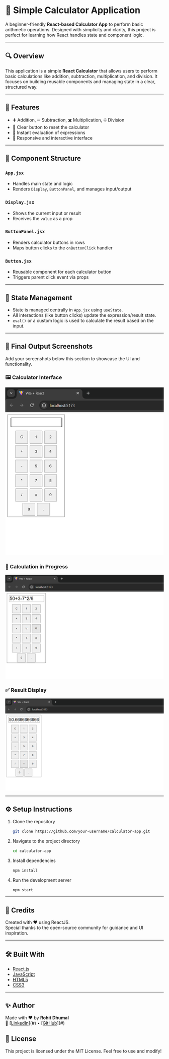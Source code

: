 # 🧮 Simple Calculator Application

A beginner-friendly **React-based Calculator App** to perform basic arithmetic operations. Designed with simplicity and clarity, this project is perfect for learning how React handles state and component logic.

---

## 🔍 Overview

This application is a simple **React Calculator** that allows users to perform basic calculations like addition, subtraction, multiplication, and division. It focuses on building reusable components and managing state in a clear, structured way.

---

## 🚀 Features

- ➕ Addition, ➖ Subtraction, ✖️ Multiplication, ➗ Division
- 🧼 Clear button to reset the calculator
- 🎯 Instant evaluation of expressions
- 📱 Responsive and interactive interface

---

## 🧩 Component Structure

### `App.jsx`
- Handles main state and logic
- Renders `Display`, `ButtonPanel`, and manages input/output

### `Display.jsx`
- Shows the current input or result
- Receives the `value` as a prop

### `ButtonPanel.jsx`
- Renders calculator buttons in rows
- Maps button clicks to the `onButtonClick` handler

### `Button.jsx`
- Reusable component for each calculator button
- Triggers parent click event via props

---

## 🔄 State Management

- State is managed centrally in `App.jsx` using `useState`.
- All interactions (like button clicks) update the expression/result state.
- `eval()` or a custom logic is used to calculate the result based on the input.

---

## 📸 Final Output Screenshots

Add your screenshots below this section to showcase the UI and functionality.

### 🖼️ Calculator Interface
![Calculator Interface](Screenshot-3-1.png)

### 🧮 Calculation in Progress
![Calculation](Screenshot-3-2.png)

### ✅ Result Display
![Result](Screenshot-3-3.png)

---

## ⚙️ Setup Instructions

1. Clone the repository  
   ```bash
   git clone https://github.com/your-username/calculator-app.git
   ```

2. Navigate to the project directory  
   ```bash
   cd calculator-app
   ```

3. Install dependencies  
   ```bash
   npm install
   ```

4. Run the development server  
   ```bash
   npm start
   ```

---

## 🙌 Credits

Created with ❤️ using ReactJS.  
Special thanks to the open-source community for guidance and UI inspiration.

---

## 🛠️ Built With

- [React.js](https://reactjs.org/)
- [JavaScript](https://developer.mozilla.org/en-US/docs/Web/JavaScript)
- [HTML5](https://developer.mozilla.org/en-US/docs/Web/HTML)
- [CSS3](https://developer.mozilla.org/en-US/docs/Web/CSS)

---

## ✨ Author

Made with ❤️ by **Rohit Dhumal**  
🔗  [[LinkedIn](https://linkedIn.com/in/rohitdhumal24)](#) • [[GitHub](https://github.com/rohitdhumal-24)](#)

## 📄 License

This project is licensed under the MIT License. Feel free to use and modify!
